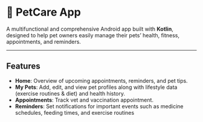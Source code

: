 # 🐾 PetCare App  

A multifunctional and comprehensive Android app built with **Kotlin**, designed to help pet owners easily manage their pets’ health, fitness, appointments, and reminders.  

---

## Features  

- **Home**: Overview of upcoming appointments, reminders, and pet tips.  
- **My Pets**: Add, edit, and view pet profiles along with lifestyle data (exercise routines & diet) and health history.
- **Appointments**: Track vet and vaccination appointment.  
- **Reminders**: Set notifications for important events such as medicine schedules, feeding times, and exercise routines
